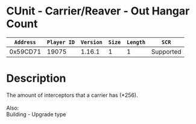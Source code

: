 # CUnit - Carrier/Reaver - Out Hangar Count

| `Address` | `Player ID` | `Version` | `Size` | `Length` | `SCR` |
| ---------- | ----------- | --------- | ------ | -------- | ---- |
| 0x59CD71 | 19075 | 1.16.1 | 1 | 1 | Supported |

# Description

The amount of interceptors that a carrier has (*256).<br><br>Also:<br>Building - Upgrade type<br>